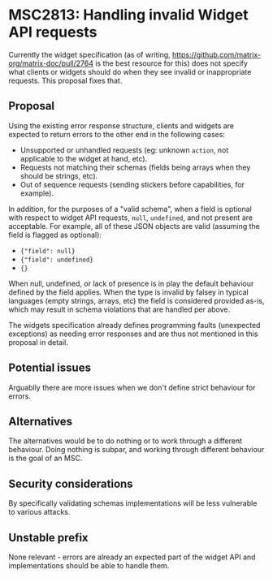 # MSC2813: Handling invalid Widget API requests

Currently the widget specification (as of writing, https://github.com/matrix-org/matrix-doc/pull/2764
is the best resource for this) does not specify what clients or widgets should do when they see invalid
or inappropriate requests. This proposal fixes that.

## Proposal

Using the existing error response structure, clients and widgets are expected to return errors
to the other end in the following cases:

* Unsupported or unhandled requests (eg: unknown `action`, not applicable to the widget at hand, etc).
* Requests not matching their schemas (fields being arrays when they should be strings, etc).
* Out of sequence requests (sending stickers before capabilities, for example).

In addition, for the purposes of a "valid schema", when a field is optional with respect to widget API
requests, `null`, `undefined`, and not present are acceptable. For example, all of these JSON objects
are valid (assuming the field is flagged as optional):

* `{"field": null}`
* `{"field": undefined}`
* `{}`

When null, undefined, or lack of presence is in play the default behaviour defined by the field applies.
When the type is invalid by falsey in typical languages (empty strings, arrays, etc) the field is
considered provided as-is, which may result in schema violations that are handled per above.

The widgets specification already defines programming faults (unexpected exceptions) as needing error
responses and are thus not mentioned in this proposal in detail.

## Potential issues

Arguablly there are more issues when we don't define strict behaviour for errors.

## Alternatives

The alternatives would be to do nothing or to work through a different behaviour. Doing nothing is subpar,
and working through different behaviour is the goal of an MSC.

## Security considerations

By specifically validating schemas implementations will be less vulnerable to various attacks.

## Unstable prefix

None relevant - errors are already an expected part of the widget API and implementations should be able
to handle them.
